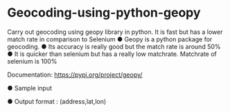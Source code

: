 # Geocoding-using-python-geopy
Carry out geocoding using geopy library in python. It is fast but has a lower match rate in comparison to Selenium
●	Geopy is a python package for geocoding.
●	Its accuracy is really good but the match rate is around 50%
●	It is quicker than selenium but has a really low matchrate. Matchrate of selenium is 100%


Documentation: https://pypi.org/project/geopy/



●	Sample input
 

●	Output format : (address,lat,lon)

